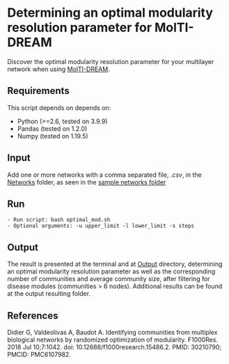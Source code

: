# Determining an optimal modularity resolution parameter for MolTI-DREAM
Discover the optimal modularity resolution parameter for your multilayer network when using [MolTI-DREAM](https://github.com/gilles-didier/MolTi-DREAM).

## Requirements
This script depends on depends on:
* Python (>=2.6, tested on 3.9.9)
* Pandas (tested on 1.2.0)
* Numpy (tested on 1.19.5)

## Input
Add one or more networks with a comma separated file, *.csv*, in the [Networks](src/networks/) folder, as seen in the [sample networks folder](input/sample_networks/)
## Run 

    - Run script: bash optimal_mod.sh 
    - Optional arguments: -u upper_limit -l lower_limit -s steps

## Output
The result is presented at the terminal and at [Output](output/) directory, determining an optimal modularity resolution parameter as well as the corresponding number of communities and average community size, after filtering for disease modules (communities > 6 nodes). Additional results can be found at the output resulting folder.

## References
Didier G, Valdeolivas A, Baudot A. Identifying communities from multiplex biological networks by randomized optimization of modularity. F1000Res. 2018 Jul 10;7:1042. doi: 10.12688/f1000research.15486.2. PMID: 30210790; PMCID: PMC6107982.


